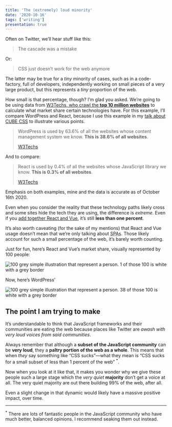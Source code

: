 ```yaml
---
title: 'The (extremely) loud minority'
date: '2020-10-16'
tags: ['writing']
presentation: true
---
```


Often on Twitter, we’ll hear stuff like this:

> The cascade was a mistake

Or:

> CSS just doesn’t work for the web anymore

The latter may be true for a _tiny_ minority of cases, such as in a code-factory, full of developers, independently working on small pieces of a very large product, but this represents a _tiny_ proportion of the web.

How small is that percentage, though? I’m glad you asked. We’re going to be using data from [W3Techs, who crawl the **top 10 million websites**](https://w3techs.com/faq) to calculate what market share certain technologies have. For this example, I’ll compare WordPress and React, because I use this example in my [talk about CUBE CSS](https://piccalil.li/talk/cube-vienna/) to illustrate various points.

> WordPress is used by 63.6% of all the websites whose content management system we know. **This is 38.6% of all websites**.
>
> [W3Techs](https://w3techs.com/technologies/details/cm-wordpress)

And to compare:

> React is used by 0.4% of all the websites whose JavaScript library we know. **This is 0.3% of all websites**.
>
> [W3Techs](https://w3techs.com/technologies/details/js-react)

Emphasis on both examples, mine and the data is accurate as of October 16th 2020.

Even when you consider the reality that these technology paths likely cross and some sites hide the tech they are using, the difference is _extreme_. Even if you [add together React and Vue](https://w3techs.com/technologies/comparison/js-react,js-vuejs), it’s still **less than one percent**.

It’s also worth caveating (for the sake of my mentions) that React and Vue usage doesn’t mean that we’re only talking about <abbr title="Single Page Applications">SPAs</abbr>. Those likely account for such a small percentage of the web, it’s barely worth counting.

Just for fun, here’s React and Vue’s market share, visually represented by 100 people:

![100 grey simple illustration that represent a person. 1 of those 100 is white with a grey border](https://assets.codepen.io/174183/react-and-vue-people.jpg)

Now, here’s WordPress’

![100 grey simple illustration that represent a person. 38 of those 100 is white with a grey border](https://assets.codepen.io/174183/wordpress-people.jpg)

## The point I am trying to make

It’s understandable to think that JavaScript frameworks and their communities are eating the web because places like Twitter are _awash with very loud voices from said communities_.

Always remember that although a **subset of the JavaScript community** can be **very loud**, they a **paltry portion of the web as a whole**. This means that when _they_ say something like “CSS sucks”—what they mean is “CSS sucks for a small subset of less than 1 percent of the web” <sup>\*</sup>.

Now when you look at it like that, it makes you wonder why we give these people such a large stage which the _very quiet_ **majority** don’t get a voice at all. The very quiet majority are out there building 99% of the web, after all.

Even a slight change in that dynamic would likely have a massive positive impact, over time.

---

<sup>\*</sup> There are lots of fantastic people in the JavaScript community who have much better, balanced opinions. I recommend seaking them out instead.
